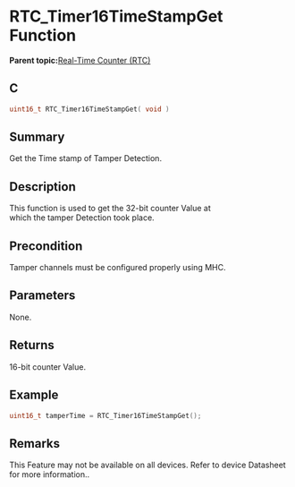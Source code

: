 # RTC\_Timer16TimeStampGet Function

**Parent topic:**[Real-Time Counter \(RTC\)](GUID-3578D06D-FEC5-4769-ADC7-0D46730CD973.md)

## C

```c
uint16_t RTC_Timer16TimeStampGet( void )
```

## Summary

Get the Time stamp of Tamper Detection.

## Description

This function is used to get the 32-bit counter Value at<br />which the tamper Detection took place.

## Precondition

Tamper channels must be configured properly using MHC.

## Parameters

None.

## Returns

16-bit counter Value.

## Example

```c
uint16_t tamperTime = RTC_Timer16TimeStampGet();
```

## Remarks

This Feature may not be available on all devices. Refer to device Datasheet for more information..

